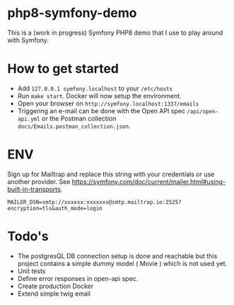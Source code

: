 # php8-symfony-demo

This is a (work in progress) Symfony PHP8 demo that I use to play around with Symfony. 

# How to get started

- Add `127.0.0.1 symfony.localhost` to your `/etc/hosts`
- Run `make start`. Docker will now setup the environment.
- Open your browser on `http://symfony.localhost:1337/emails`
- Triggering an e-mail can be done with the Open API spec `/api/open-api.yml` or the Postman collection `docs/Emails.postman_collection.json`.

# ENV

Sign up for Mailtrap and replace this string with your credentials or use another provider. See https://symfony.com/doc/current/mailer.html#using-built-in-transports.
```
MAILER_DSN=smtp://xxxxxx:xxxxxxx@smtp.mailtrap.io:2525?encryption=tls&auth_mode=login
```

# Todo's
- The postgresQL DB connection setup is done and reachable but this project contains a simple dummy model ( Movie ) which is not used yet.
- Unit tests
- Define error responses in open-api spec.
- Create production Docker
- Extend simple twig email
